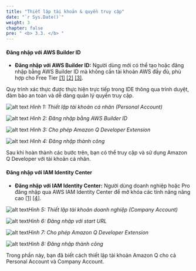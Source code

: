 ```yaml
---
title: "Thiết lập tài khoản & quyền truy cập"
date: "`r Sys.Date()`"
weight: 3
chapter: false
pre: " <b> 3.3. </b> "
---
```


#### Đăng nhập với AWS Builder ID

- **Đăng nhập với AWS Builder ID:** Người dùng mới có thể tạo hoặc đăng nhập bằng AWS Builder ID mà không cần tài khoản AWS đầy đủ, phù hợp cho Free Tier [[1]](https://aws.amazon.com/vi/q/developer/getting-started/) [[2]](https://aws.amazon.com/vi/awstv/watch/d2a2b019175/) [[3]](https://community.aws/content/2fVw1hN4VeTF3qtVSZHfQiQUS16/getting-started-with-amazon-q-developer-in-visual-studio-code?lang=en).

Quy trình xác thực được thực hiện trực tiếp trong IDE thông qua trình duyệt, đảm bảo an toàn và dễ dàng quản lý quyền truy cập.

![alt text](/images/3-setting-up-dev-environment/3.3-setting-up-credentials/image.png?width=90pc)
*Hình 1: Thiết lập tài khoản cá nhân (Personal Account)*

![alt text](/images/3-setting-up-dev-environment/3.3-setting-up-credentials/image-1.png?width=90pc)
*Hình 2: Đăng nhập bằng AWS Builder ID*

![alt text](/images/3-setting-up-dev-environment/3.3-setting-up-credentials/image-2.png?width=90pc)
*Hình 3: Cho phép Amazon Q Developer Extension*

![alt text](/images/3-setting-up-dev-environment/3.3-setting-up-credentials/image-3.png?width=90pc)
*Hình 4: Đăng nhập thành công*

Sau khi hoàn thành các bước trên, bạn có thể truy cập và sử dụng Amazon Q Developer với tài khoản cá nhân.

#### Đăng nhập với IAM Identity Center

- **Đăng nhập với IAM Identity Center:** Người dùng doanh nghiệp hoặc Pro đăng nhập qua AWS IAM Identity Center để mở khóa các tính năng nâng cao [[1]](https://aws.amazon.com/vi/q/developer/getting-started/) [[4]](https://aws.amazon.com/vi/q/developer/build/).

![alt text](/images/3-setting-up-dev-environment/3.3-setting-up-credentials/image-4.png)*Hình 5: Thiết lập tài khoản doanh nghiệp (Company Account)*

![alt text](/images/3-setting-up-dev-environment/3.3-setting-up-credentials/image-5.png)*Hình 6: Đăng nhập với start URL*

![alt text](/images/3-setting-up-dev-environment/3.3-setting-up-credentials/image-6.png)*Hình 7: Cho phép Amazon Q Developer Extension*

![alt text](/images/3-setting-up-dev-environment/3.3-setting-up-credentials/image-7.png)*Hình 8: Đăng nhập thành công*

Trong phần này, bạn đã biết cách thiết lập tài khoản Amazon Q cho cả Personal Account và Company Account.
